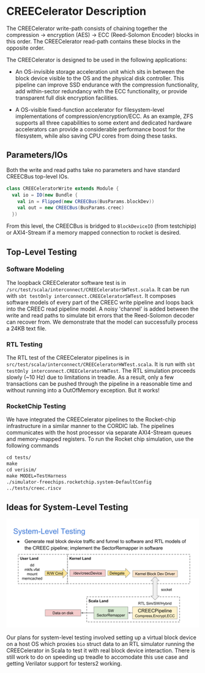 # CREECelerator Description
The CREECelerator write-path consists of chaining together the compression -> encryption (AES) -> ECC (Reed-Solomon Encoder) blocks in this order. The CREECelerator read-path contains these blocks in the opposite order.

The CREECelerator is designed to be used in the following applications:

- An OS-invisible storage acceleration unit which sits in between the block device visible to the OS and the physical disk controller. This pipeline can improve SSD endurance with the compression functionality, add within-sector redundancy with the ECC functionality, or provide transparent full disk encryption facilities.

- A OS-visible fixed-function accelerator for filesystem-level implementations of compression/encryption/ECC. As an example, ZFS supports all three capabilities to some extent and dedicated hardware accelerators can provide a considerable performance boost for the filesystem, while also saving CPU cores from doing these tasks.

## Parameters/IOs
Both the write and read paths take no parameters and have standard CREECBus top-level IOs.

```scala
class CREECeleratorWrite extends Module {
  val io = IO(new Bundle {
    val in = Flipped(new CREECBus(BusParams.blockDev))
    val out = new CREECBus(BusParams.creec)
  })
```

From this level, the CREECBus is bridged to `BlockDeviceIO` (from testchipip) or AXI4-Stream if a memory mapped connection to rocket is desired.

## Top-Level Testing
### Software Modeling
The loopback CREECelerator software test is in `/src/test/scala/interconnect/CREECeleratorSWTest.scala`. It can be run with `sbt testOnly interconnect.CREECeleratorSWTest`. It composes software models of every part of the CREEC write pipeline and loops back into the CREEC read pipeline model. A noisy 'channel' is added between the write and read paths to simulate bit errors that the Reed-Solomon decoder can recover from. We demonstrate that the model can successfully process a 24KB text file.

### RTL Testing
The RTL test of the CREECelerator pipelines is in `src/test/scala/interconnect/CREECeleratorHWTest.scala`. It is run with `sbt testOnly interconnect.CREECeleratorHWTest`. The RTL simulation proceeds slowly (~10 Hz) due to limitations in treadle. As a result, only a few transactions can be pushed through the pipeline in a reasonable time and without running into a OutOfMemory exception. But it works!

### RocketChip Testing
We have integrated the CREECelerator pipelines to the Rocket-chip infrastructure in a similar manner to the CORDIC lab. The pipelines communicates with the host processor via separate AXI4-Stream queues and memory-mapped registers. To run the Rocket chip simulation, use the following commands

```
cd tests/
make
cd verisim/
make MODEL=TestHarness
./simulator-freechips.rocketchip.system-DefaultConfig ../tests/creec.riscv
```

## Ideas for System-Level Testing
![System Level Testing](./img/system_level_testing.svg)

Our plans for system-level testing involved setting up a virtual block device on a host OS which proxies `bio` struct data to an RTL simulator running the CREECelerator in Scala to test it with real block device interaction. There is still work to do on speeding up treadle to accomodate this use case and getting Verilator support for testers2 working.
